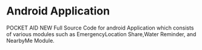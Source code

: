 # Android Application
POCKET AID NEW
Full Source Code for android Application which consists of various modules such as EmergencyLocation Share,Water Reminder,
and NearbyMe Module.
